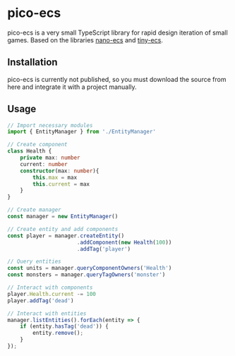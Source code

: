 # pico-ecs

pico-ecs is a very small TypeScript library for rapid design iteration of small games. Based on the libraries [nano-ecs](https://github.com/noffle/nano-ecs) and [tiny-ecs](https://github.com/bvalosek/tiny-ecs).

## Installation
pico-ecs is currently not published, so you must download the source from here and integrate it with a project manually.

## Usage
```ts
// Import necessary modules
import { EntityManager } from './EntityManager'

// Create component
class Health {
    private max: number
    current: number
    constructor(max: number){
        this.max = max
        this.current = max
    }
}

// Create manager
const manager = new EntityManager()

// Create entity and add components
const player = manager.createEntity()
                      .addComponent(new Health(100))
                      .addTag('player')

// Query entities
const units = manager.queryComponentOwners('Health')
const monsters = manager.queryTagOwners('monster')

// Interact with components
player.Health.current -= 100
player.addTag('dead')

// Interact with entities
manager.listEntities().forEach(entity => {
    if (entity.hasTag('dead')) {
        entity.remove();
    }
});
```
